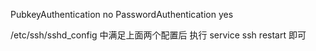 PubkeyAuthentication no
PasswordAuthentication yes

/etc/ssh/sshd_config 中满足上面两个配置后
执行  service ssh restart 即可